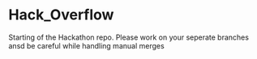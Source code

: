 # Hack_Overflow

Starting of the Hackathon repo. 
Please work on your seperate branches ansd be careful while handling manual merges
